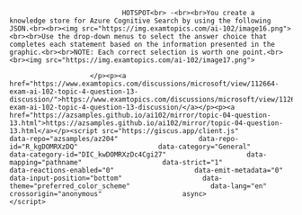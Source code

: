 <p class="card-text">
							
								HOTSPOT<br> -<br><br>You create a knowledge store for Azure Cognitive Search by using the following JSON.<br><br><img src="https://img.examtopics.com/ai-102/image16.png"><br><br>Use the drop-down menus to select the answer choice that completes each statement based on the information presented in the graphic.<br><br>NOTE: Each correct selection is worth one point.<br><br><img src="https://img.examtopics.com/ai-102/image17.png">
							
						</p><p><a href="https://www.examtopics.com/discussions/microsoft/view/112664-exam-ai-102-topic-4-question-13-discussion/">https://www.examtopics.com/discussions/microsoft/view/112664-exam-ai-102-topic-4-question-13-discussion/</a></p><p><a href="https://azsamples.github.io/ai102/mirror/topic-04-question-13.html">https://azsamples.github.io/ai102/mirror/topic-04-question-13.html</a></p><script src="https://giscus.app/client.js"                    data-repo="azsamples/az204"                    data-repo-id="R_kgDOMRXzDQ"                    data-category="General"                    data-category-id="DIC_kwDOMRXzDc4Cgi27"                    data-mapping="pathname"                    data-strict="1"                    data-reactions-enabled="0"                    data-emit-metadata="0"                    data-input-position="bottom"                    data-theme="preferred_color_scheme"                    data-lang="en"                    crossorigin="anonymous"                    async>                    </script>